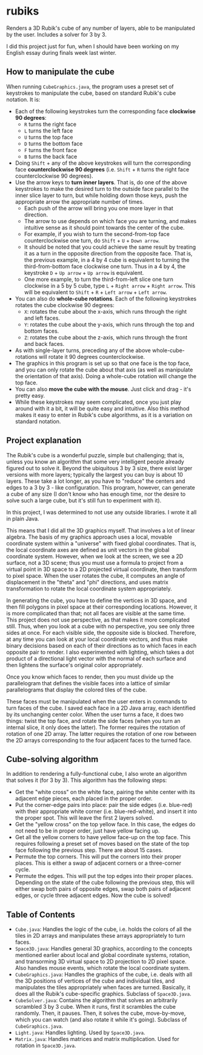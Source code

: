 # rubiks
Renders a 3D Rubik's cube of any number of layers, able to be manipulated by the user. Includes a solver for 3 by 3.

I did this project just for fun, when I should have been working on my English essay during finals week last winter.

## How to manipulate the cube
When running `CubeGraphics.java`, the program uses a preset set of keystrokes to manipulate the cube, based on standard Rubik's cube notation. It is:
* Each of the following keystrokes turn the corresponding face **clockwise 90 degrees**:
  * `R` turns the right face
  * `L` turns the left face
  * `U` turns the top face
  * `D` turns the bottom face
  * `F` turns the front face
  * `B` turns the back face
* Doing `Shift` + any of the above keystrokes will turn the corresponding face **counterclockwise 90 degrees** (i.e. `Shift` + `R` turns the right face counterclockwise 90 degrees).
* Use the arrow keys to **turn inner layers**. That is, do one of the above keystrokes to make the desired turn to the outside face parallel to the inner slice layer to turn, but while holding down those keys, push the appropriate arrow the appropriate number of times. 
  * Each push of the arrow will bring you one more layer in that direction. 
  * The arrow to use depends on which face you are turning, and makes intuitive sense as it should point towards the center of the cube.
  * For example, if you wish to turn the second-from-top face counterclockwise one turn, do `Shift` + `U` + `Down arrow`. 
  * It should be noted that you could achieve the same result by treating it as a turn in the opposite direction from the opposite face. That is, the previous example, in a 4 by 4 cube is equivalent to turning the third-from-bottom face clockwise one turn. Thus in a 4 by 4, the keystroke `D` + `Up arrow` + `Up arrow` is equivalent.
  * One more example, to turn the third-from-left slice one turn clockwise in a 5 by 5 cube, type `L` + `Right arrow` + `Right arrow`. This will be equivalent to `Shift` + `R` + `Left arrow` + `Left arrow`.
* You can also do **whole-cube rotations**. Each of the following keystrokes rotates the cube clockwise 90 degrees:
  * `X`: rotates the cube about the x-axis, which runs through the right and left faces.
  * `Y`: rotates the cube about the y-axis, which runs through the top and bottom faces.
  * `Z`: rotates the cube about the z-axis, which runs through the front and back faces.
* As with single-layer turns, preceding any of the above whole-cube-rotations will rotate it 90 degrees counterclockwise.
* The graphics in this program is set up so that one face is the top face, and you can only rotate the cube about that axis (as well as manipulate the orientation of that axis). Doing a whole-cube rotation will change the top face.
* You can also **move the cube with the mouse**. Just click and drag - it's pretty easy.
* While these keystrokes may seem complicated, once you just play around with it a bit, it will be quite easy and intuitive. Also this method makes it easy to enter in Rubik's cube algorithms, as it is a variation on standard notation.

## Project explanation
The Rubik's cube is a wonderful puzzle, simple but challenging; that is, unless you know an algorithm that some very intelligent people already figured out to solve it. Beyond the ubiquitous 3 by 3 size, there exist larger versions with more layers; typically the largest you can buy is about 10 layers. These take a lot longer, as you have to "reduce" the centers and edges to a 3 by 3 - like configuration. This program, however, can generate a cube of any size (I don't know who has enough time, nor the desire to solve such a large cube, but it's still fun to experiment with it).

In this project, I was determined to not use any outside libraries. I wrote it all in plain Java. 

This means that I did all the 3D graphics myself. That involves a lot of linear algebra. The basis of my graphics approach uses a local, movable coordinate system within a "universe" with fixed global coordinates. That is, the local coordinate axes are defined as unit vectors in the global coordinate system. However, when we look at the screen, we see a 2D surface, not a 3D scene; thus you must use a formula to project from a virtual point in 3D space to a 2D projected virtual coordinate, then transform to pixel space. When the user rotates the cube, it computes an angle of displacement in the "theta" and "phi" directions, and uses matrix transformation to rotate the local coordinate system appropriately. 

In generating the cube, you have to define the vertices in 3D space, and then fill polygons in pixel space at their corresponding locations. However, it is more complicated than that; not all faces are visible at the same time. This project does not use perspective, as that makes it more complicated still. Thus, when you look at a cube with no perspective, you see only three sides at once. For each visible side, the opposite side is blocked. Therefore, at any time you can look at your local coordinate vectors, and thus make binary decisions based on each of their directions as to which faces in each opposite pair to render. I also experimented with lighting, which takes a dot product of a directional light vector with the normal of each surface and then lightens the surface's original color appropriately.

Once you know which faces to render, then you must divide up the parallelogram that defines the visible faces into a lattice of similar parallelograms that display the colored tiles of the cube.

These faces must be manipulated when the user enters in commands to turn faces of the cube. I saved each face in a 2D Java array, each identified by its unchanging center color. When the user turns a face, it does two things: twist the top face, and rotate the side faces (when you turn an internal slice, it only does the latter). The former requires the rotation of rotation of one 2D array. The latter requires the rotation of one row between the 2D arrays corresponding to the four adjacent faces to the turned face.

## Cube-solving algorithm
In addition to rendering a fully-functional cube, I also wrote an algorithm that solves it (for 3 by 3). This algorithm has the following steps:
* Get the "white cross" on the white face, pairing the white center with its adjacent edge pieces, each placed in the proper order.
* Put the corner-edge pairs into place: pair the side edges (i.e. blue-red) with their appropriate white corner (i.e. blue-red-white), and insert it into the proper spot. This will leave the first 2 layers solved.
* Get the "yellow cross" on the top yellow face. In this case, the edges do not need to be in proper order, just have yellow facing up.
* Get all the yellow corners to have yellow face-up on the top face. This requires following a preset set of moves based on the state of the top face following the previous step. There are about 15 cases.
* Permute the top corners. This will put the corners into their proper places. This is either a swap of adjacent corners or a three-corner cycle.
* Permute the edges. This will put the top edges into their proper places. Depending on the state of the cube following the previous step, this will either swap both pairs of opposite edges, swap both pairs of adjacent edges, or cycle three adjacent edges. Now the cube is solved!

## Table of Contents
* `Cube.java`: Handles the logic of the cube, i.e. holds the colors of all the tiles in 2D arrays and manipulates these arrays appropriately to turn faces.
* `Space3D.java`: Handles general 3D graphics, according to the concepts mentioned earlier about local and global coordinate systems, rotation, and transorming 3D virtual space to 2D projection to 2D pixel space. Also handles mouse events, which rotate the local coordinate system.
* `CubeGraphics.java`: Handles the graphics of the cube, i.e. deals with all the 3D positions of vertices of the cube and individual tiles, and manipulates the tiles appropriately when faces are turned. Basically, it does all the Rubik's cube-specific graphics. Subclass of `Space3D.java`.
* `CubeSolver.java`: Contains the algorithm that solves an arbitrarily scrambled 3 by 3 cube. When it runs, first it scrambles the cube randomly. Then, it pauses. Then, it solves the cube, move-by-move, which you can watch (and also rotate it while it's going). Subclass of `CubeGraphics.java`.
* `Light.java`: Handles lighting. Used by `Space3D.java`.
* `Matrix.java`: Handles matrices and matrix multiplication. Used for rotation in `Space3D.java`.
